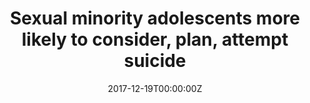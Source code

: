 ---
date: '2017-12-19T00:00:00Z'
external_link: https://web.archive.org/web/20210616052810/https://www.healio.com/news/psychiatry/20171219/sexual-minority-adolescents-more-likely-to-consider-plan-attempt-suicide
image:
  focal_point: Smart
original_link: https://www.healio.com/news/psychiatry/20171219/sexual-minority-adolescents-more-likely-to-consider-plan-attempt-suicide
summary: 'SaveSexual minority adolescents more likely to consider, plan, attempt suicideSource/Disclosures
  Source: Caputi TL, et al. The investigators used the answers to compare these suicide
  risk behaviors between sexual minority teenagers and heterosexuals. In the past
  year, 40% of sexual minority adolescents reported seriously considering suicide
  (95% CI, 36.4-42.9); 34.9% reported planning suicide, (95% CI, 31.1- 38.6); and
  24.9% reported attempting suicide (95% CI, 21.5- 28.2) compared with 14.8% (95%
  CI, 13.7-15.9) of heterosexuals considering; 11.9% (95% CI, 10.7-13) planning; and
  6.3% (95% CI, 5.5-7.2) attempting suicide. Compared with heterosexuals, sexual minority
  teenagers were significantly more likely to consider (RR = 2.45; 95% CI, 2.12-2.81),
  plan (RR = 2.59; 95% CI, 2.18-3.04) and attempt (RR = 3.37; 95% CI, 2.73-4.09) suicide,
  after adjusting for confounders. Bisexual adolescents were 46% more likely to consider,
  40.8% more likely to plan or 31.9% more likely to attempt suicide than heterosexual
  adolescents.'
title: Sexual minority adolescents more likely to consider, plan, attempt suicide
---